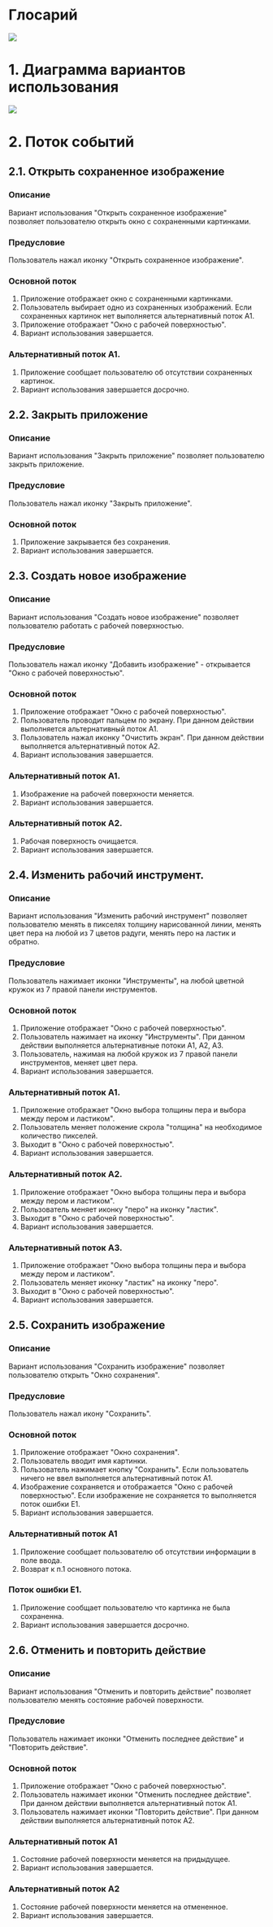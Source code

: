 # Глосарий
![](diagramsImg/GlossaryUseCase.png)

# 1. Диаграмма вариантов использования
![](diagramsImg/UseCase.png)

# 2. Поток событий
## 2.1. Открыть сохраненное изображение
### Описание
Вариант использования "Открыть сохраненное изображение" позволяет  пользователю открыть окно с сохраненными картинками.
### Предусловие
Пользователь нажал иконку "Открыть сохраненное изображение".
### Основной поток
1. Приложение отображает окно с сохраненными картинками.
2. Пользователь выбирает одно из сохраненных изображений. Если сохраненных картинок нет выполняется альтернативный поток А1.
3. Приложение отображает "Окно с рабочей поверхностью".
4. Вариант использования завершается.

### Альтернативный поток А1.
1. Приложение сообщает пользователю об отсутствии сохраненных картинок.
2. Вариант использования завершается досрочно.

## 2.2. Закрыть приложение
### Описание
Вариант использования "Закрыть приложение" позволяет  пользователю закрыть приложение.
### Предусловие
Пользователь нажал иконку "Закрыть приложение".

### Основной поток
1. Приложение закрывается без сохранения.
2. Вариант использования завершается.

## 2.3. Создать новое изображение
### Описание
Вариант использования "Создать новое изображение" позволяет  пользователю работать с рабочей поверхностью.
### Предусловие
Пользователь нажал иконку "Добавить изображение" - открывается "Окно с рабочей поверхностью".
### Основной поток
1. Приложение отображает "Окно с рабочей поверхностью".
2. Пользователь проводит пальцем по экрану. При данном действии выполняется альтернативный поток А1.
3. Пользователь нажал иконку "Очистить экран". При данном действии выполняется альтернативный поток А2.  
4. Вариант использования завершается.

### Альтернативный поток А1.
1. Изображение на рабочей поверхности меняется.
2. Вариант использования завершается.

### Альтернативный поток А2.
1. Рабочая поверхность очищается.
2. Вариант использования завершается.

## 2.4. Изменить рабочий инструмент.
### Описание
Вариант использования "Изменить рабочий инструмент" позволяет пользователю менять в пикселях толщину нарисованной линии, менять цвет пера на любой из 7 цветов радуги, менять перо на ластик и обратно.
### Предусловие
Пользователь нажимает иконки "Инструменты", на любой цветной кружок из 7 правой панели инструментов.
### Основной поток
1.  Приложение отображает "Окно с рабочей поверхностью".
2. Пользователь нажимает на иконку "Инструменты". При данном действии выполняется альтернативные потоки А1, А2, А3.
3. Пользователь, нажимая на любой кружок из 7 правой панели инструментов, меняет цвет пера.
4. Вариант использования завершается.

### Альтернативный поток А1.
1. Приложение отображает "Окно выбора толщины пера и выбора между пером и ластиком".
2. Пользователь меняет положение скрола "толщина" на необходимое количество пикселей.
3.  Выходит в "Окно с рабочей поверхностью".
4. Вариант использования завершается.

### Альтернативный поток А2.
1. Приложение отображает "Окно выбора толщины пера и выбора между пером и ластиком".
2. Пользователь меняет иконку "перо" на иконку "ластик".
3.  Выходит в "Окно с рабочей поверхностью".
4. Вариант использования завершается.

### Альтернативный поток А3.
1. Приложение отображает "Окно выбора толщины пера и выбора между пером и ластиком".
2. Пользователь меняет иконку "ластик" на иконку "перо".
3. Выходит в "Окно с рабочей поверхностью".
4. Вариант использования завершается.

## 2.5. Сохранить изображение
### Описание
Вариант использования "Сохранить изображение" позволяет  пользователю открыть "Окно сохранения".
### Предусловие
Пользователь нажал икону "Сохранить".
### Основной поток
1. Приложение отображает "Окно сохранения".
2. Пользователь вводит имя картинки.
3. Пользователь нажимает кнопку "Сохранить". Если пользователь ничего не ввел выполняется альтернативный поток А1.
4. Изображение сохраняется и отображается "Окно с рабочей поверхностью".
Если изображение не сохраняется то выполняется поток ошибки Е1.
5. Вариант использования завершается.

### Альтернативный поток А1
1. Приложение сообщает пользователю об отсутствии информации в поле ввода.
2. Возврат к п.1 основного потока.

### Поток ошибки E1.
1. Приложение сообщает пользователю что картинка не была сохраненна.
2. Вариант использования завершается досрочно.

## 2.6. Отменить и повторить действие
### Описание
Вариант использования "Отменить и повторить действие" позволяет  пользователю менять состояние рабочей поверхности.
### Предусловие
Пользователь нажимает иконки "Отменить последнее действие" и "Повторить действие".
### Основной поток
1.  Приложение отображает "Окно с рабочей поверхностью".
2. Пользователь нажимает иконки "Отменить последнее действие".
При данном действии выполняется альтернативный поток А1.
3. Пользователь нажимает иконки "Повторить действие".
При данном действии выполняется альтернативный поток А2.

### Альтернативный поток А1
1. Состояние рабочей поверхности меняется на придыдущее.
2. Вариант использования завершается.

### Альтернативный поток А2
1. Состояние рабочей поверхности меняется на отмененное.
2. Вариант использования завершается.
